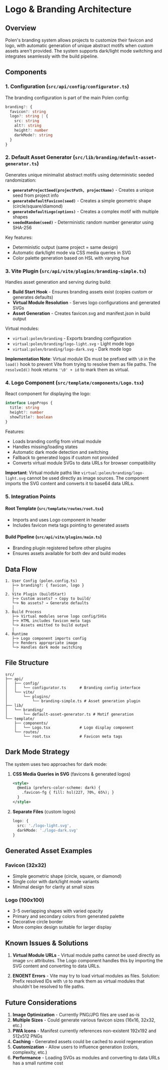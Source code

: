 # Logo & Branding Architecture

## Overview

Polen's branding system allows projects to customize their favicon and logo, with automatic generation of unique abstract motifs when custom assets aren't provided. The system supports dark/light mode switching and integrates seamlessly with the build pipeline.

## Components

### 1. Configuration (`src/api/config/configurator.ts`)

The branding configuration is part of the main Polen config:

```typescript
branding?: {
  favicon?: string
  logo?: string | {
    src: string
    alt?: string
    height?: number
    darkMode?: string
  }
}
```

### 2. Default Asset Generator (`src/lib/branding/default-asset-generator.ts`)

Generates unique minimalist abstract motifs using deterministic seeded randomization:

- **`generateProjectSeed(projectPath, projectName)`** - Creates a unique seed from project info
- **`generateDefaultFavicon(seed)`** - Creates a simple geometric shape (circle/square/diamond)
- **`generateDefaultLogo(options)`** - Creates a complex motif with multiple shapes
- **`seededRandom(seed)`** - Deterministic random number generator using SHA-256

Key features:

- Deterministic output (same project = same design)
- Automatic dark/light mode via CSS media queries in SVG
- Color palette generation based on HSL with varying hue

### 3. Vite Plugin (`src/api/vite/plugins/branding-simple.ts`)

Handles asset generation and serving during build:

- **Build Start Hook** - Ensures branding assets exist (copies custom or generates defaults)
- **Virtual Module Resolution** - Serves logo configurations and generated SVGs
- **Asset Generation** - Creates favicon.svg and manifest.json in build output

Virtual modules:

- `virtual:polen/branding` - Exports branding configuration
- `virtual:polen/branding/logo-light.svg` - Light mode logo
- `virtual:polen/branding/logo-dark.svg` - Dark mode logo

**Implementation Note**: Virtual module IDs must be prefixed with `\0` in the `load()` hook to prevent Vite from trying to resolve them as file paths. The `resolveId()` hook returns `'\0' + id` to mark them as virtual.

### 4. Logo Component (`src/template/components/Logo.tsx`)

React component for displaying the logo:

```typescript
interface LogoProps {
  title: string
  height?: number
  showTitle?: boolean
}
```

Features:

- Loads branding config from virtual module
- Handles missing/loading states
- Automatic dark mode detection and switching
- Fallback to generated logos if custom not provided
- Converts virtual module SVGs to data URLs for browser compatibility

**Important**: Virtual module paths like `virtual:polen/branding/logo-light.svg` cannot be used directly as image sources. The component imports the SVG content and converts it to base64 data URLs.

### 5. Integration Points

#### Root Template (`src/template/routes/root.tsx`)

- Imports and uses Logo component in header
- Includes favicon meta tags pointing to generated assets

#### Build Pipeline (`src/api/vite/plugins/main.ts`)

- Branding plugin registered before other plugins
- Ensures assets available for both dev and build modes

## Data Flow

```
1. User Config (polen.config.ts)
   ├─> branding?: { favicon, logo }
   │
2. Vite Plugin (buildStart)
   ├─> Custom assets? → Copy to build/
   └─> No assets? → Generate defaults
   │
3. Build Process
   ├─> Virtual modules serve logo config/SVGs
   ├─> HTML includes favicon meta tags
   └─> Assets emitted to build output
   │
4. Runtime
   ├─> Logo component imports config
   ├─> Renders appropriate image
   └─> Handles dark mode switching
```

## File Structure

```
src/
├── api/
│   ├── config/
│   │   └── configurator.ts      # Branding config interface
│   └── vite/
│       └── plugins/
│           └── branding-simple.ts # Asset generation plugin
├── lib/
│   └── branding/
│       └── default-asset-generator.ts # Motif generation
└── template/
    ├── components/
    │   └── Logo.tsx             # Logo display component
    └── routes/
        └── root.tsx             # Favicon meta tags
```

## Dark Mode Strategy

The system uses two approaches for dark mode:

1. **CSS Media Queries in SVG** (favicons & generated logos)
   ```svg
   <style>
     @media (prefers-color-scheme: dark) {
       .favicon-fg { fill: hsl(227, 70%, 65%); }
     }
   </style>
   ```

2. **Separate Files** (custom logos)
   ```typescript
   logo: {
     src: './logo-light.svg',
     darkMode: './logo-dark.svg'
   }
   ```

## Generated Asset Examples

### Favicon (32x32)

- Simple geometric shape (circle, square, or diamond)
- Single color with dark/light mode variants
- Minimal design for clarity at small sizes

### Logo (100x100)

- 3-5 overlapping shapes with varied opacity
- Primary and secondary colors from generated palette
- Decorative circle border
- More complex design suitable for larger display

## Known Issues & Solutions

1. **Virtual Module URLs** - Virtual module paths cannot be used directly as image `src` attributes. The Logo component handles this by importing the SVG content and converting to data URLs.

2. **ENOENT Errors** - Vite may try to load virtual modules as files. Solution: Prefix resolved IDs with `\0` to mark them as virtual modules that shouldn't be resolved to file paths.

## Future Considerations

1. **Image Optimization** - Currently PNG/JPG files are used as-is
2. **Multiple Sizes** - Could generate various favicon sizes (16x16, 32x32, etc.)
3. **PWA Icons** - Manifest currently references non-existent 192x192 and 512x512 PNGs
4. **Caching** - Generated assets could be cached to avoid regeneration
5. **Customization** - Allow users to influence generation (colors, complexity, etc.)
6. **Performance** - Loading SVGs as modules and converting to data URLs has a small runtime cost
